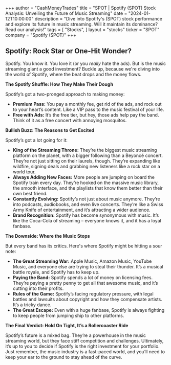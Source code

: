 +++
author = "CashMoneyTrades"
title = "SPOT |  Spotify (SPOT) Stock Analysis: Unveiling the Future of Music Streaming"
date = "2024-01-12T10:00:00"
description = "Dive into Spotify's (SPOT) stock performance and explore its future in music streaming. Will it maintain its dominance? Read our analysis!"
tags = [
"Stocks",
]
layout = "stocks"
ticker = "SPOT"
company = "Spotify (SPOT)"
+++
        


## Spotify: Rock Star or One-Hit Wonder?

Spotify. You know it. You love it (or you *really* hate the ads). But is the music streaming giant a good investment? Buckle up, because we're diving into the world of Spotify, where the beat drops and the money flows. 

**The Spotify Shuffle: How They Make Their Dough**

Spotify’s got a two-pronged approach to making money: 

* **Premium Pass:** You pay a monthly fee, get rid of the ads, and rock out to your heart’s content. Like a VIP pass to the music festival of your life. 
* **Free with Ads:**  It’s the free tier, but hey, those ads help pay the band. Think of it as a free concert with annoying mosquitos.  

**Bullish Buzz: The Reasons to Get Excited**

Spotify’s got a lot going for it: 

* **King of the Streaming Throne:**  They’re the biggest music streaming platform on the planet, with a bigger following than a Beyoncé concert.  They’re not just sitting on their laurels, though.  They’re expanding like wildfire, signing deals and grabbing new listeners like a rock star on a world tour. 
* **Always Adding New Faces:** More people are jumping on board the Spotify train every day. They’re hooked on the massive music library, the smooth interface, and the playlists that know them better than their own best friend. 
* **Constantly Evolving:** Spotify’s not just about music anymore. They’re into podcasts, audiobooks, and even live concerts. They’re like a Swiss Army Knife of entertainment, and it’s attracting a wider audience. 
* **Brand Recognition:** Spotify has become synonymous with music. It’s like the Coca-Cola of streaming – everyone knows it, and it has a loyal fanbase. 

**The Downside: Where the Music Stops**

But every band has its critics. Here's where Spotify might be hitting a sour note:

* **The Great Streaming War:** Apple Music, Amazon Music, YouTube Music, and everyone else are trying to steal their thunder. It’s a musical battle royale, and Spotify has to keep up. 
* **Paying the Band:** Spotify spends a lot of money on licensing fees. They’re paying a pretty penny to get all that awesome music, and it’s cutting into their profits. 
* **Rules of the Game:**  Spotify’s facing regulatory pressure, with legal battles and lawsuits about copyright and how they compensate artists. It’s a tricky dance. 
* **The Great Escape:** Even with a huge fanbase, Spotify is always fighting to keep people from jumping ship to other platforms. 

**The Final Verdict:  Hold On Tight, It’s a Rollercoaster Ride**

Spotify’s future is a mixed bag. They’re a powerhouse in the music streaming world, but they face stiff competition and challenges.  Ultimately, it’s up to you to decide if Spotify is the right investment for your portfolio. Just remember, the music industry is a fast-paced world, and you’ll need to keep your ear to the ground to stay ahead of the curve.  

        